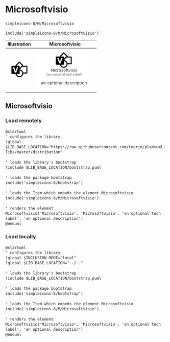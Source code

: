 # Microsoftvisio


```text
simpleicons-8/M/Microsoftvisio
```

```text
include('simpleicons-8/M/Microsoftvisio')
```



| Illustration | Microsoftvisio |
| :---: | :---: |
| ![illustration for Illustration](../../simpleicons-8/M/Microsoftvisio.png) | ![illustration for Microsoftvisio](../../simpleicons-8/M/Microsoftvisio.Local.png) |




## Microsoftvisio

### Load remotely
```plantuml
@startuml
' configures the library
!global $LIB_BASE_LOCATION="https://raw.githubusercontent.com/tmorin/plantuml-libs/master/distribution"

' loads the library's bootstrap
!include $LIB_BASE_LOCATION/bootstrap.puml

' loads the package bootstrap
include('simpleicons-8/bootstrap')

' loads the Item which embeds the element Microsoftvisio
include('simpleicons-8/M/Microsoftvisio')

' renders the element
Microsoftvisio('Microsoftvisio', 'Microsoftvisio', 'an optional tech label', 'an optional description')
@enduml
```

### Load locally
```plantuml
@startuml
' configures the library
!global $INCLUSION_MODE="local"
!global $LIB_BASE_LOCATION="../.."

' loads the library's bootstrap
!include $LIB_BASE_LOCATION/bootstrap.puml

' loads the package bootstrap
include('simpleicons-8/bootstrap')

' loads the Item which embeds the element Microsoftvisio
include('simpleicons-8/M/Microsoftvisio')

' renders the element
Microsoftvisio('Microsoftvisio', 'Microsoftvisio', 'an optional tech label', 'an optional description')
@enduml
```

